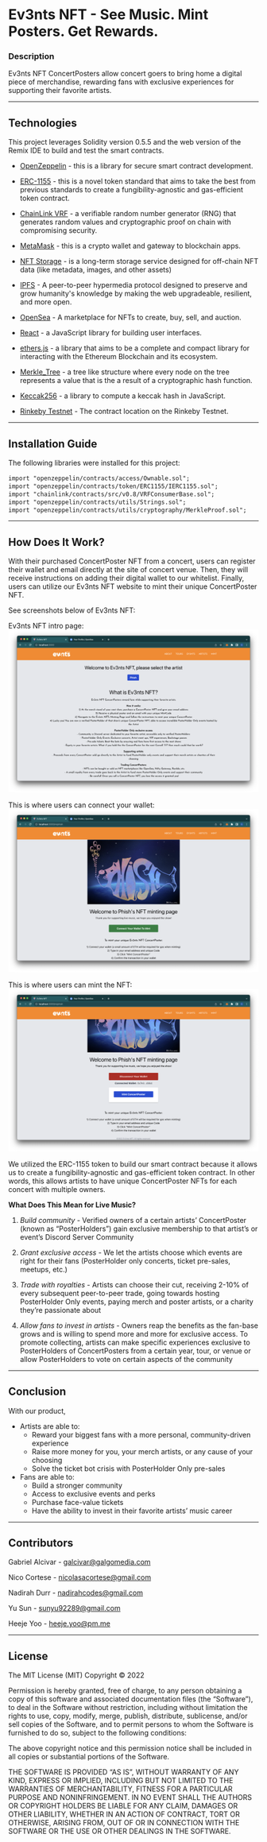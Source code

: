 # Ev3nts NFT - See Music. Mint Posters. Get Rewards.

### Description

Ev3nts NFT ConcertPosters allow concert goers to bring home a digital piece of merchandise, rewarding fans with exclusive experiences for supporting their favorite artists.

---

## Technologies

This project leverages Solidity version 0.5.5 and the web version of the Remix IDE to build and test the smart contracts.

- [OpenZeppelin](https://github.com/OpenZeppelin/openzeppelin-contracts) - this is a library for secure smart contract development.

- [ERC-1155](https://docs.openzeppelin.com/contracts/3.x/erc1155) - this is a novel token standard that aims to take the best from previous standards to create a fungibility-agnostic and gas-efficient token contract.

- [ChainLink VRF](https://docs.chain.link/docs/chainlink-vrf/) - a verifiable random number generator (RNG) that generates random values and cryptographic proof on chain with compromising security.

- [MetaMask](https://metamask.io/) - this is a crypto wallet and gateway to blockchain apps.

- [NFT Storage](https://nft.storage/) - is a long-term storage service designed for off-chain NFT data (like metadata, images, and other assets)

- [IPFS](https://ipfs.io/) - A peer-to-peer hypermedia protocol designed to preserve and grow humanity's knowledge by making the web upgradeable, resilient, and more open.

- [OpenSea](https://opensea.io/) - A marketplace for NFTs to create, buy, sell, and auction.

- [React](https://reactjs.org/) - a JavaScript library for building user interfaces.

- [ethers.js](https://docs.ethers.io/v5/) - a library that aims to be a complete and compact library for interacting with the Ethereum Blockchain and its ecosystem.

- [Merkle_Tree](https://www.geeksforgeeks.org/introduction-to-merkle-tree/) - a tree like structure where every node on the tree represents a value that is the a result of a cryptographic hash function.

- [Keccak256](https://emn178.github.io/online-tools/keccak_256.html) - a library to compute a keccak hash in JavaScript.

- [Rinkeby Testnet](https://rinkeby.etherscan.io/address/0x2049dd922afa231500f8ea5aa9b0ddfeaa15c3b1) - The contract location on the Rinkeby Testnet.

---

## Installation Guide

The following libraries were installed for this project:

```
import "openzeppelin/contracts/access/Ownable.sol";
import "openzeppelin/contracts/token/ERC1155/IERC1155.sol";
import "chainlink/contracts/src/v0.8/VRFConsumerBase.sol";
import "openzeppelin/contracts/utils/Strings.sol";
import "openzeppelin/contracts/utils/cryptography/MerkleProof.sol";
```

---

## How Does It Work?

With their purchased ConcertPoster NFT from a concert, users can register their wallet and email directly at the site of concert venue. Then, they will receive instructions on adding their digital wallet to our whitelist. Finally, users can utilize our Ev3nts NFT website to mint their unique ConcertPoster NFT.

See screenshots below of Ev3nts NFT:

Ev3nts NFT intro page:
![Website_intro](Images/Website_intro.png)

This is where users can connect your wallet:
![Website_Connect](Images/Website_connect.png)

This is where users can mint the NFT:
![Website_mint](Images/Website_mint.png)

We utilized the ERC-1155 token to build our smart contract because it allows us to create a fungibility-agnostic and gas-efficient token contract. In other words, this allows artists to have unique ConcertPoster NFTs for each concert with multiple owners.

**What Does This Mean for Live Music?**

1. _Build community_ - Verified owners of a certain artists’ ConcertPoster (known as “PosterHolders”) gain exclusive membership to that artist’s or event’s Discord Server Community

2. _Grant exclusive access_ - We let the artists choose which events are right for their fans (PosterHolder only concerts, ticket pre-sales, meetups, etc.)

3. _Trade with royalties_ - Artists can choose their cut, receiving 2-10% of every subsequent peer-to-peer trade, going towards hosting PosterHolder Only events, paying merch and poster artists, or a charity they’re passionate about

4. _Allow fans to invest in artists_ - Owners reap the benefits as the fan-base grows and is willing to spend more and more for exclusive access. To promote collecting, artists can make specific experiences exclusive to PosterHolders of ConcertPosters from a certain year, tour, or venue or allow PosterHolders to vote on certain aspects of the community

---

## Conclusion

With our product,

- Artists are able to:
  - Reward your biggest fans with a more personal, community-driven experience
  - Raise more money for you, your merch artists, or any cause of your choosing
  - Solve the ticket bot crisis with PosterHolder Only pre-sales
- Fans are able to:
  - Build a stronger community
  - Access to exclusive events and perks
  - Purchase face-value tickets
  - Have the ability to invest in their favorite artists’ music career

---

## Contributors

Gabriel Alcivar - galcivar@galgomedia.com

Nico Cortese - nicolasacortese@gmail.com

Nadirah Durr - nadirahcodes@gmail.com

Yu Sun - sunyu92289@gmail.com

Heeje Yoo - heeje.yoo@pm.me

---

## License

The MIT License (MIT)
Copyright © 2022 <copyright holders>

Permission is hereby granted, free of charge, to any person obtaining a copy of this software and associated documentation files (the “Software”), to deal in the Software without restriction, including without limitation the rights to use, copy, modify, merge, publish, distribute, sublicense, and/or sell copies of the Software, and to permit persons to whom the Software is furnished to do so, subject to the following conditions:

The above copyright notice and this permission notice shall be included in all copies or substantial portions of the Software.

THE SOFTWARE IS PROVIDED “AS IS”, WITHOUT WARRANTY OF ANY KIND, EXPRESS OR IMPLIED, INCLUDING BUT NOT LIMITED TO THE WARRANTIES OF MERCHANTABILITY, FITNESS FOR A PARTICULAR PURPOSE AND NONINFRINGEMENT. IN NO EVENT SHALL THE AUTHORS OR COPYRIGHT HOLDERS BE LIABLE FOR ANY CLAIM, DAMAGES OR OTHER LIABILITY, WHETHER IN AN ACTION OF CONTRACT, TORT OR OTHERWISE, ARISING FROM, OUT OF OR IN CONNECTION WITH THE SOFTWARE OR THE USE OR OTHER DEALINGS IN THE SOFTWARE.
